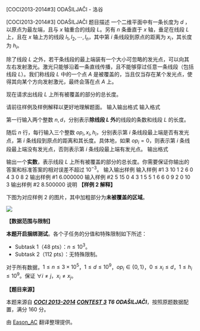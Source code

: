 



[COCI2013-2014#3] ODAŠILJAČI - 洛谷














[COCI2013-2014#3] ODAŠILJAČI
题目描述
一个二维平面中有一条长度为 $d$ ，以原点为最左端，且与 $x$ 轴重合的线段 $L$。另有 $n$ 条垂直于 $x$ 轴，垂足在线段 $L$ 上，且在 $x$ 轴上方的线段 $l_1,l_2,\cdots,l_n$，其中第 $i$ 条线段到原点的距离为 $x_i$，其长度为 $h_i$。

除了线段 $L$ 之外，若干条线段的最上端装有一个大小可忽略的发光点，可以向其左右发射激光。激光只能够沿着一条直线传播，且不能够穿过任意一条线段（包括线段 $L$）。我们称线段 $L$ 中的一个点 $A$ 是被覆盖的，当且仅当存在某个发光点，使得其向某个方向发射激光，最终会落在点 $A$ 上。

现在请求出线段 $L$ 上所有被覆盖的部分的总长度。

请前往样例及样例解释以更好地理解题面。
输入输出格式
输入格式

第一行输入两个整数 $n,d$，分别表示**除线段 $L$ 外**的线段的条数和线段 $L$ 的长度。

随后 $n$ 行，每行输入三个整数 $op_i,x_i,h_i$，分别表示第 $i$ 条线段最上端是否有发光点，第 $i$ 条线段到原点的距离和其长度。具体地，如果 $op_i=0$，则表示第 $i$ 条线段最上端没有发光点，否则表示第 $i$ 条线段最上端有发光点。
输出格式

输出一个**实数**，表示线段 $L$ 上所有被覆盖的部分的总长度。你需要保证你输出的答案和标准答案的相对误差不超过 $10^{-3}$。
输入输出样例
输入样例 #1
3 10
1 2 6
0 4 3
0 8 2
输出样例 #1
6.000000
输入样例 #2
5 15
0 4 3
1 5 5
1 6 6
0 9 2
0 10 3
输出样例 #2
8.500000
说明
**【样例 2 解释】**

下图为对应样例 2 的图片，其中加粗部分为**未被覆盖的区域**。

![](https://cdn.luogu.com.cn/upload/image_hosting/9f0ft9cq.png)

**【数据范围与限制】**

**本题开启捆绑测试**。各个子任务的分值和特殊限制如下所述：
- Subtask 1（48 pts）：$n\leqslant 10^3$。
- Subtask 2（112 pts）：无特殊限制。

对于所有数据，$1\leqslant n\leqslant 3\times 10^5$，$1\leqslant d\leqslant 10^9$，$op_i\in\{0,1\}$，$0\leqslant x_i\leqslant d$，$1\leqslant h_i\leqslant 10^9$。保证 $\forall i\neq j$，$x_i\neq x_j$。

**【题目来源】**

本题来源自 **_[COCI 2013-2014](https://hsin.hr/coci/archive/2013_2014/) [CONTEST 3](https://hsin.hr/coci/archive/2013_2014/contest3_tasks.pdf) T6 ODAŠILJAČI_**，按照原题数据配置，满分 $160$ 分。

由 [Eason_AC](https://www.luogu.com.cn/user/112917) 翻译整理提供。







